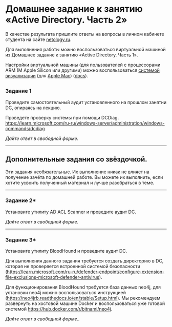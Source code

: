 # Домашнее задание к занятию «Active Directory. Часть 2»

В качестве результата пришлите ответы на вопросы в личном кабинете студента на сайте [netology.ru](https://netology.ru/).

Для выполнения работы можно воспользоваться виртуальной машиной из Домашнее задание к занятию «Active Directory. Часть 1».

Настройки виртуальной машины (для пользователей с процессорами ARM (M Apple Silicon или другими) можно воспользоваться [системой визуализации](https://www.qemu.org/) (для [Apple Mac](https://github.com/utmapp/UTM)) ([docs](https://docs.getutm.app/)).

## 

### Задание 1

Проведите самостоятельный аудит установленного на прошлом занятии DC, опираясь на лекцию. 

Проведете проверку системы при помощи DCDiag. https://learn.microsoft.com/ru-ru/windows-server/administration/windows-commands/dcdiag

*Дайте ответ в свободной форме.*

------

## Дополнительные задания со звёздочкой.

Эти задания необязательные. Их выполнение никак не влияет на получение зачёта по домашней работе. Вы можете их выполнить, если хотите усвоить полученный материал и лучше разобраться в теме.

------

### Задание 2*

Установите утилиту AD ACL Scanner и проведите аудит DC.

*Дайте ответ в свободной форме.*

------

### Задание 3*

Установите утилиту BloodHound и проведите аудит DC.

Для выполнения данного задания требуется создать директорию в DC, которая не проверяется встроенной системой безопасности (https://learn.microsoft.com/ru-ru/defender-endpoint/configure-extension-file-exclusions-microsoft-defender-antivirus). 

Для функционирования BloodHound требуется база данных neo4j, для установки neo4j можно воспользоваться инструкцией (https://neo4jrb.readthedocs.io/en/stable/Setup.html). 
Мы рекомендуем развернуть на хостовой машине Docker и воспользоваться уже готовой системой https://hub.docker.com/r/bitnami/neo4j. 

*Дайте ответ в свободной форме..*
